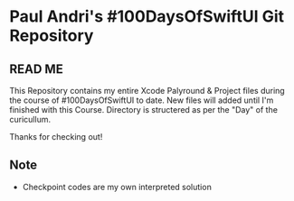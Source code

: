 # Paul Andri's #100DaysOfSwiftUI Git Repository

## READ ME
This Repository contains my entire Xcode Palyround & Project files during the course of #100DaysOfSwiftUI to date.
New files will added until I'm finished with this Course. Directory is structered as per the "Day" of the curicullum.

Thanks for checking out!

## Note
* Checkpoint codes are my own interpreted solution
